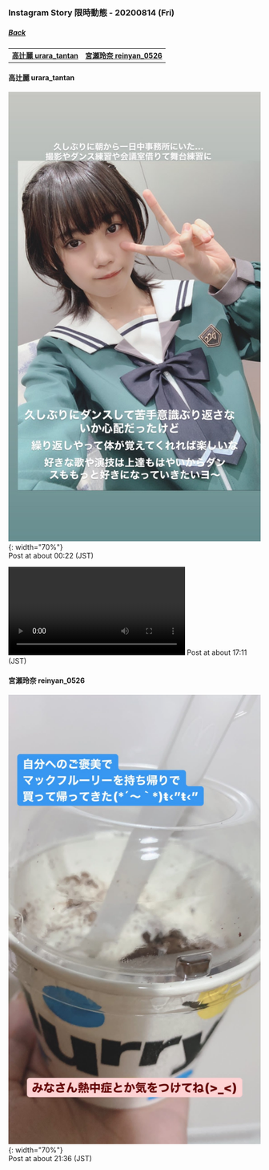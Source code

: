 ### Instagram Story 限時動態 - 20200814 (Fri)
##### [Back](../IGstory_List.md)

<table>
<tr>
<th><a href="#urara_tantan">高辻麗 urara_tantan</a></th>
<th><a href="#reinyan_0526">宮瀬玲奈 reinyan_0526</a></th>
</tr>
</table>

<a name="urara_tantan"></a>
#### 高辻麗 urara_tantan

![20200814_urara_tantan_1](../../../../Album/Instagram/IGstory/August2020/20200814/20200814_urara_tantan_1.jpg){: width="70%"}  
Post at about 00:22 (JST)  

<video width="70%" height="70%" controls>
  <source src="../../../../Album/Instagram/IGstory/August2020/20200814/20200814_urara_tantan_2.mp4" type="video/mp4">
</video>
Post at about 17:11 (JST)  

<a name="reinyan_0526"></a>
#### 宮瀬玲奈 reinyan_0526

![20200814_reinyan_0526_1](../../../../Album/Instagram/IGstory/August2020/20200814/20200814_reinyan_0526_1.jpg){: width="70%"}  
Post at about 21:36 (JST)  
